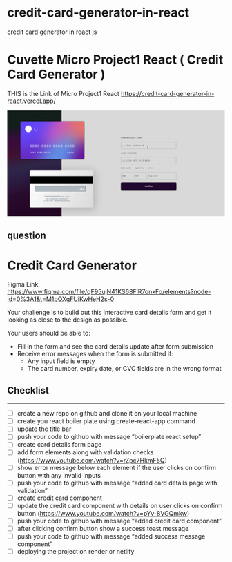 # credit-card-generator-in-react
credit card generator in react js

# Cuvette Micro Project1 React ( Credit Card Generator )

THIS is the Link of Micro Project1 React https://credit-card-generator-in-react.vercel.app/


![Logo](https://github.com/AJIT-KUMAR-PANDIT/credit-card-generator-in-react/blob/main/React_project_m1.gif?raw=true)


## question

# Credit Card Generator

Figma Link: https://www.figma.com/file/qF95ujN41KS68FlR7onxFo/elements?node-id=0%3A1&t=M1pQXgFUiKwHeH2s-0

Your challenge is to build out this interactive card details form and get it looking as close to the design as possible.

Your users should be able to:

- Fill in the form and see the card details update after form submission
- Receive error messages when the form is submitted if:
    - Any input field is empty
    - The card number, expiry date, or CVC fields are in the wrong format

## Checklist

---

- [ ]  create a new repo on github and clone it on your local machine
- [ ]  create you react boiler plate using create-react-app command
- [ ]  update the title bar
- [ ]  push your code to github with message “boilerplate react setup”
- [ ]  create card details form page
- [ ]  add form elements along with validation checks (https://www.youtube.com/watch?v=rZpc7HkmF5Q)
- [ ]  show error message below each element if the user clicks on confirm button with any invalid inputs
- [ ]  push your code to github with message “added card details page with validation”
- [ ]  create credit card component
- [ ]  update the credit card component with details on user clicks on confirm button (https://www.youtube.com/watch?v=pYv-8VGQmkw)
- [ ]  push your code to github with message “added credit card component”
- [ ]  after clicking confirm button show a success toast message
- [ ]  push your code to github with message “added success message component”
- [ ]  deploying the project on render or netlify
